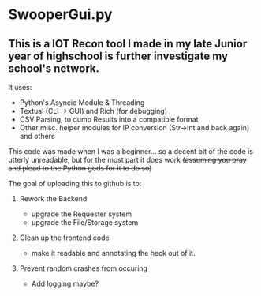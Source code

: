 # SwooperGui.py
## This is a IOT Recon tool I made in my late Junior year of highschool is further investigate my school's network.
  It uses:
- Python's Asyncio Module & Threading
- Textual (CLI -> GUI) and Rich (for debugging)
- CSV Parsing, to dump Results into a compatible format
- Other misc. helper modules for IP conversion (Str->Int and back again) and others

This code was made when I was a beginner...
so a decent bit of the code is utterly unreadable, 
but for the most part it does work ~~(assuming you pray and plead to the Python gods for it to do so)~~

The goal of uploading this to github is to:
1. Rework the Backend
   - upgrade the Requester system
   - upgrade the File/Storage system
    
2. Clean up the frontend code
   - make it readable and annotating the heck out of it.
  
3. Prevent random crashes from occuring
   - Add logging maybe?
    
